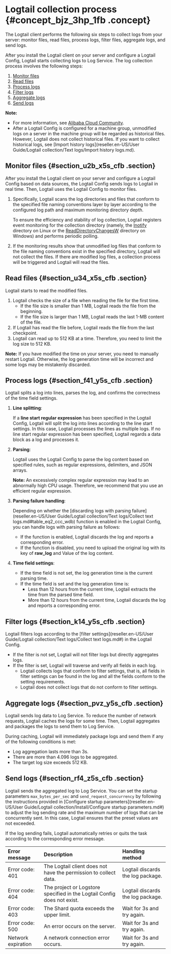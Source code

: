 # Logtail collection process {#concept_bjz_3hp_1fb .concept}

The Logtail client performs the following six steps to collect logs from your server: monitor files, read files, process logs, filter files, aggregate logs, and send logs.

After you install the Logtail client on your server and configure a Logtail Config, Logtail starts collecting logs to Log Service. The log collection process involves the following steps:

1.  [Monitor files](#)
2.  [Read files](#)
3.  [Process logs](#)
4.  [Filter logs](#)
5.  [Aggregate logs](#)
6.  [Send logs](#)

**Note:** 

-   For more information, see [Alibaba Cloud Community](https://yq.aliyun.com/articles/204554).
-   After a Logtail Config is configured for a machine group, unmodified logs on a server in the machine group will be regarded as historical files. However, Logtail does not collect historical files. If you want to collect historical logs, see [Import history logs](reseller.en-US/User Guide/Logtail collection/Text logs/Import history logs.md).

## Monitor files {#section_u2b_x5s_cfb .section}

After you install the Logtail client on your server and configure a Logtail Config based on data sources, the Logtail Config sends logs to Logtail in real time. Then, Logtail uses the Logtail Config to monitor files.

1.  Specifically, Logtail scans the log directories and files that conform to the specified file naming conventions layer by layer according to the configured log path and maximum monitoring directory depth.

    To ensure the efficiency and stability of log collection, Logtail registers event monitoring for the collection directory \(namely, the [Inotify](http://man7.org/linux/man-pages/man7/inotify.7.html) directory on Linux or the [ReadDirectoryChangesW](https://docs.microsoft.com/zh-cn/windows/desktop/api/winbase/nf-winbase-readdirectorychangesw) directory on Windows\) and performs periodic polling.

2.  If the monitoring results show that unmodified log files that conform to the file naming conventions exist in the specified directory, Logtail will not collect the files. If there are modified log files, a collection process will be triggered and Logtail will read the files.

## Read files {#section_u34_x5s_cfb .section}

Logtail starts to read the modified files.

1.  Logtail checks the size of a file when reading the file for the first time.
    -   If the file size is smaller than 1 MB, Logtail reads the file from the beginning.
    -   If the file size is larger than 1 MB, Logtail reads the last 1-MB content of the file.
2.  If Logtail has read the file before, Logtail reads the file from the last checkpoint.
3.  Logtail can read up to 512 KB at a time. Therefore, you need to limit the log size to 512 KB.

**Note:** If you have modified the time on your server, you need to manually restart Logtail. Otherwise, the log generation time will be incorrect and some logs may be mistakenly discarded.

## Process logs {#section_f41_y5s_cfb .section}

Logtail splits a log into lines, parses the log, and confirms the correctness of the time field settings.

1.  **Line splitting**:

    If a **line start regular expression** has been specified in the Logtail Config, Logtail will split the log into lines according to the line start settings. In this case, Logtail processes the lines as multiple logs. If no line start regular expression has been specified, Logtail regards a data block as a log and processes it.

2.  **Parsing**:

    Logtail uses the Logtail Config to parse the log content based on specified rules, such as regular expressions, delimiters, and JSON arrays.

    **Note:** An excessively complex regular expression may lead to an abnormally high CPU usage. Therefore, we recommend that you use an efficient regular expression.

3.  **Parsing failure handling**:

    Depending on whether the [discarding logs with parsing failure](reseller.en-US/User Guide/Logtail collection/Text logs/Collect text logs.md#table_eq2_ccc_wdb) function is enabled in the Logtail Config, you can handle logs with parsing failure as follows:

    -   If the function is enabled, Logtail discards the log and reports a corresponding error.
    -   If the function is disabled, you need to upload the original log with its key of **raw\_log** and Value of the log content.
4.  **Time field settings**:

    -   If the time field is not set, the log generation time is the current parsing time.
    -   If the time field is set and the log generation time is:
        -   Less than 12 hours from the current time, Logtail extracts the time from the parsed time field.
        -   More than 12 hours from the current time, Logtail discards the log and reports a corresponding error.

## Filter logs {#section_k14_y5s_cfb .section}

Logtail filters logs according to the [filter settings](reseller.en-US/User Guide/Logtail collection/Text logs/Collect text logs.md#) in the Logtail Config.

-   If the filter is not set, Logtail will not filter logs but directly aggregates logs.
-   If the filter is set, Logtail will traverse and verify all fields in each log.
    -   Logtail collects logs that conform to filter settings, that is, all fields in filter settings can be found in the log and all the fields conform to the setting requirements.
    -   Logtail does not collect logs that do not conform to filter settings.

## Aggregate logs {#section_pvz_y5s_cfb .section}

Logtail sends log data to Log Service. To reduce the number of network requests, Logtail caches the logs for some time. Then, Logtail aggregates and packages the logs to send them to Log Service.

During caching, Logtail will immediately package logs and send them if any of the following conditions is met:

-   Log aggregation lasts more than 3s.
-   There are more than 4.096 logs to be aggregated.
-   The target log size exceeds 512 KB.

## Send logs {#section_rf4_z5s_cfb .section}

Logtail sends the aggregated log to Log Service. You can set the startup parameters `max_bytes_per_sec` and `send_request_concurrency` by following the instructions provided in [Configure startup parameters](reseller.en-US/User Guide/Logtail collection/Install/Configure startup parameters.md#) to adjust the log sending rate and the maximum number of logs that can be concurrently sent. In this case, Logtail ensures that the preset values are not exceeded.

If the log sending fails, Logtail automatically retries or quits the task according to the corresponding error message.

|Error message|Description|Handling method|
|:------------|:----------|:--------------|
|Error code: 401|The Logtail client does not have the permission to collect data.|Logtail discards the log package.|
|Error code: 404|The project or Logstore specified in the Logtail Config does not exist.|Logtail discards the log package.|
|Error code: 403|The Shard quota exceeds the upper limit.|Wait for 3s and try again.|
|Error code: 500|An error occurs on the server.|Wait for 3s and try again.|
|Network expiration|A network connection error occurs.|Wait for 3s and try again.|

